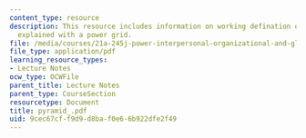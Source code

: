 ```yaml
---
content_type: resource
description: This resource includes information on working defination of the power
  explained with a power grid.
file: /media/courses/21a-245j-power-interpersonal-organizational-and-global-dimensions-fall-2005/9cec67cff9d9d8baf0e66b922dfe2f49_pyramid_.pdf
file_type: application/pdf
learning_resource_types:
- Lecture Notes
ocw_type: OCWFile
parent_title: Lecture Notes
parent_type: CourseSection
resourcetype: Document
title: pyramid_.pdf
uid: 9cec67cf-f9d9-d8ba-f0e6-6b922dfe2f49
---
```

